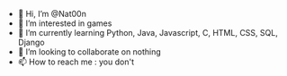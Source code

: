 
- 👋 Hi, I’m @Nat00n
- 👀 I’m interested in games
- 🌱 I’m currently learning Python, Java, Javascript, C, HTML, CSS, SQL, Django
- 💞️ I’m looking to collaborate on nothing
- 📫 How to reach me : you don't
